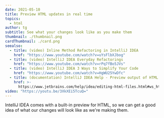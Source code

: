 ```yaml
---
date: 2021-05-10
title: Preview HTML updates in real time
topics:
  - html
author: tg
subtitle: See what your changes look like as you make them
thumbnail: ./thumbnail.png
cardThumbnail: ./card.png
seealso:
  - title: (video) Inline Method Refactoring in IntelliJ IDEA
    href: "https://www.youtube.com/watch?v=uYsFlbXJbog"
  - title: (video) IntelliJ IDEA Everyday Refactorings
    href: "https://www.youtube.com/watch?v=rPq7fBo5JVs"
  - title: (video) IntelliJ IDEA 3 Ways to Simplify Your Code
    href: "https://www.youtube.com/watch?v=HgWU25YwDfc"
  - title: (documentation) IntelliJ IDEA Help - Preview output of HTML files
    href: >-
      https://www.jetbrains.com/help/idea/editing-html-files.html#ws_html_preview_output
video: "https://youtu.be/3XkXEi5TcuQ="
---
```


IntelliJ IDEA comes with a built-in preview for HTML, so we can get a good idea of what our changes will look like as we're making them.
